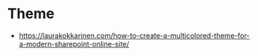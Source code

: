# Theme

- https://laurakokkarinen.com/how-to-create-a-multicolored-theme-for-a-modern-sharepoint-online-site/
